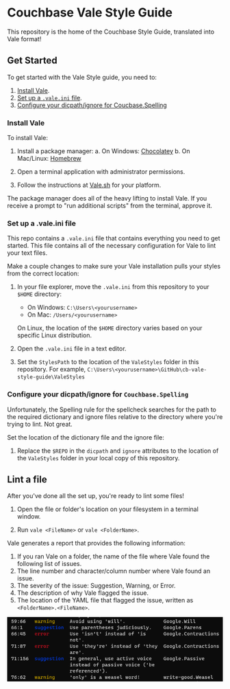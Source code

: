 # Couchbase Vale Style Guide

This repository is the home of the Couchbase Style Guide, translated into Vale format! 

## Get Started 

To get started with the Vale Style guide, you need to: 

1. [Install Vale](#install-vale). 
2. [Set up a `.vale.ini` file](#set-up-a-valeini-file).
3. [Configure your dicpath/ignore for Coucbase.Spelling](#configure-your-dicpathignore-for-couchbasespelling)

### Install Vale

To install Vale: 

1. Install a package manager: 
    a. On Windows: [Chocolatey](https://chocolatey.org/install)
    b. On Mac/Linux: [Homebrew](https://brew.sh/)

2. Open a terminal application with administrator permissions. 

3. Follow the instructions at [Vale.sh](https://vale.sh/docs/vale-cli/installation/) for your platform. 

The package manager does all of the heavy lifting to install Vale. If you receive a prompt to "run additional scripts" from the terminal, approve it. 

### Set up a .vale.ini file 

This repo contains a `.vale.ini` file that contains everything you need to get started. This file contains all of the necessary configuration for Vale to lint your text files.

Make a couple changes to make sure your Vale installation pulls your styles from the correct location: 

1. In your file explorer, move the `.vale.ini` from this repository to your `$HOME` directory: 
    - On Windows: `C:\Users\<yourusername>`
    - On Mac: `/Users/<yourusername>`

    On Linux, the location of the `$HOME` directory varies based on your specific Linux distribution. 

2. Open the `.vale.ini` file in a text editor. 

3. Set the `StylesPath` to the location of the `ValeStyles` folder in this repository. 
    For example, `C:\Users\<yourusername>\GitHub\cb-vale-style-guide\ValeStyles`

### Configure your dicpath/ignore for `Couchbase.Spelling`

Unfortunately, the Spelling rule for the spellcheck searches for the path to the required dictionary and ignore files relative to the directory where you're trying to lint. Not great. 

Set the location of the dictionary file and the ignore file:

1. Replace the `$REPO` in the `dicpath` and `ignore` attributes to the location of the `ValeStyles` folder in your local copy of this repository. 

## Lint a file 

After you've done all the set up, you're ready to lint some files! 

1. Open the file or folder's location on your filesystem in a terminal window. 

2. Run `vale <FileName>` or `vale <FolderName>`. 

Vale generates a report that provides the following information: 

1. If you ran Vale on a folder, the name of the file where Vale found the following list of issues.  
2. The line number and character/column number where Vale found an issue. 
3. The severity of the issue: Suggestion, Warning, or Error.
4. The description of why Vale flagged the issue. 
5. The location of the YAML file that flagged the issue, written as `<FolderName>.<FileName>`. 

![A screenshot from Windows Terminal, showing a possible output of running Vale on a file.](vale-report-example.png)
